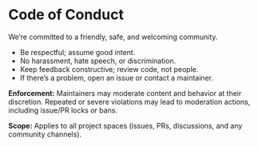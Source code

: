 # Code of Conduct

We’re committed to a friendly, safe, and welcoming community.

- Be respectful; assume good intent.
- No harassment, hate speech, or discrimination.
- Keep feedback constructive; review code, not people.
- If there’s a problem, open an issue or contact a maintainer.

**Enforcement:** Maintainers may moderate content and behavior at their discretion. Repeated or severe violations may lead to moderation actions, including issue/PR locks or bans.

**Scope:** Applies to all project spaces (issues, PRs, discussions, and any community channels).
